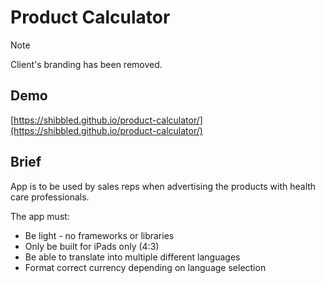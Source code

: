 # Product Calculator

> [!NOTE]
> Client's branding has been removed.

## Demo
[https://shibbled.github.io/product-calculator/](https://shibbled.github.io/product-calculator/)

## Brief
App is to be used by sales reps when advertising the products with health care professionals.

The app must:
- Be light - no frameworks or libraries
- Only be built for iPads only (4:3)
- Be able to translate into multiple different languages
- Format correct currency depending on language selection
